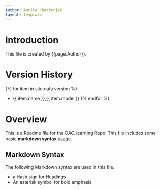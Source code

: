 ```yaml
---
Author: Amrita Chatterjee
layout: template
---
```



# Introduction

This file is created by {{page.Author}}.

# Version History

{% for item in site.data version %}
-  {{ item.name }},{{ item.model }}
{% endfor %}

# Overview

This is a Readme file for the DAC_learning Repo. This file includes some basic **markdown syntax** usage.

## Markdown Syntax

The following Markdown syntax are used in this file.
-  a Hash sign for Headings
-  An asterisk symbol for bold emphasis